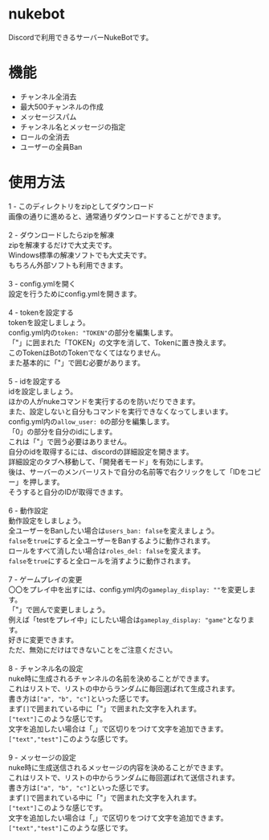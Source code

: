 # nukebot
Discordで利用できるサーバーNukeBotです。

# 機能
- チャンネル全消去
- 最大500チャンネルの作成
- メッセージスパム
- チャンネル名とメッセージの指定
- ロールの全消去
- ユーザーの全員Ban

# 使用方法
1 - このディレクトリをzipとしてダウンロード<br>
画像の通りに進めると、通常通りダウンロードすることができます。<br>
<br>
2 - ダウンロードしたらzipを解凍<br>
zipを解凍するだけで大丈夫です。<br>
Windows標準の解凍ソフトでも大丈夫です。<br>
もちろん外部ソフトも利用できます。<br>
<br>
3 - config.ymlを開く<br>
設定を行うためにconfig.ymlを開きます。<br>
<br>
4 - tokenを設定する<br>
tokenを設定しましょう。<br>
config.yml内の`token: "TOKEN"`の部分を編集します。<br>
「"」に囲まれた「TOKEN」の文字を消して、Tokenに置き換えます。<br>
このTokenはBotのTokenでなくてはなりません。<br>
また基本的に「"」で囲む必要があります。<br>
<br>
5 - idを設定する<br>
idを設定しましょう。<br>
ほかの人がnukeコマンドを実行するのを防いだりできます。<br>
また、設定しないと自分もコマンドを実行できなくなってしまいます。<br>
config.yml内の`allow_user: 0`の部分を編集します。<br>
「0」の部分を自分のidにします。<br>
これは「"」で囲う必要はありません。<br>
自分のidを取得するには、discordの詳細設定を開きます。<br>
詳細設定のタブへ移動して、「開発者モード」を有効にします。<br>
後は、サーバーのメンバーリストで自分の名前等で右クリックをして「IDをコピー」を押します。<br>
そうすると自分のIDが取得できます。<br>
<br>
6 - 動作設定<br>
動作設定をしましょう。<br>
全ユーザーをBanしたい場合は`users_ban: false`を変えましょう。<br>
`false`を`true`にすると全ユーザーをBanするように動作されます。<br>
ロールをすべて消したい場合は`roles_del: false`を変えます。<br>
`false`を`true`にすると全ロールを消すように動作されます。<br>
<br>
7 - ゲームプレイの変更<br>
〇〇をプレイ中を出すには、config.yml内の`gameplay_display: ""`を変更します。<br>
「"」で囲んで変更しましょう。<br>
例えば「testをプレイ中」にしたい場合は`gameplay_display: "game"`となります。<br>
好きに変更できます。<br>
ただ、無効にだけはできないことをご注意ください。<br>
<br>
8 - チャンネル名の設定<br>
nuke時に生成されるチャンネルの名前を決めることができます。<br>
これはリストで、リストの中からランダムに毎回選ばれて生成されます。<br>
書き方は`["a", "b", "c"]`といった感じです。<br>
まず`[]`で囲まれている中に「"」で囲まれた文字を入れます。<br>
`["text"]`このような感じです。<br>
文字を追加したい場合は「,」で区切りをつけて文字を追加できます。<br>
`["text","test"]`このような感じです。<br>
<br>
9 - メッセージの設定<br>
nuke時に生成送信されるメッセージの内容を決めることができます。<br>
これはリストで、リストの中からランダムに毎回選ばれて送信されます。<br>
書き方は`["a", "b", "c"]`といった感じです。<br>
まず`[]`で囲まれている中に「"」で囲まれた文字を入れます。<br>
`["text"]`このような感じです。<br>
文字を追加したい場合は「,」で区切りをつけて文字を追加できます。<br>
`["text","test"]`このような感じです。
